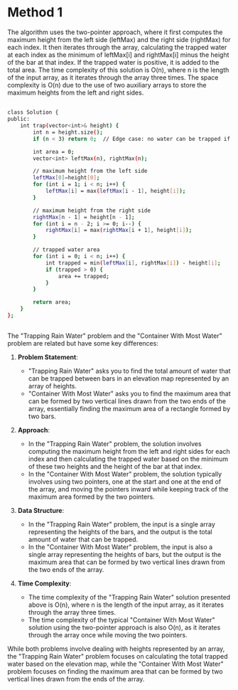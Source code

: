 # Method 1
The algorithm uses the two-pointer approach, where it first computes the maximum height from the left side (leftMax) and the right side (rightMax) for each index. It then iterates through the array, calculating the trapped water at each index as the minimum of leftMax[i] and rightMax[i] minus the height of the bar at that index. If the trapped water is positive, it is added to the total area. The time complexity of this solution is O(n), where n is the length of the input array, as it iterates through the array three times. The space complexity is O(n) due to the use of two auxiliary arrays to store the maximum heights from the left and right sides.
##
```bash
class Solution {
public:
    int trap(vector<int>& height) {
        int n = height.size();
        if (n < 3) return 0;  // Edge case: no water can be trapped if there are fewer than 3 bars

        int area = 0;
        vector<int> leftMax(n), rightMax(n);

        // maximum height from the left side
        leftMax[0]=height[0];
        for (int i = 1; i < n; i++) {
            leftMax[i] = max(leftMax[i - 1], height[i]);
        }

        // maximum height from the right side
        rightMax[n - 1] = height[n - 1];
        for (int i = n - 2; i >= 0; i--) {
            rightMax[i] = max(rightMax[i + 1], height[i]);
        }

        // trapped water area
        for (int i = 0; i < n; i++) {
            int trapped = min(leftMax[i], rightMax[i]) - height[i];
            if (trapped > 0) {
                area += trapped;
            }
        }

        return area;
    }
};
```

##
The "Trapping Rain Water" problem and the "Container With Most Water" problem are related but have some key differences:

1. **Problem Statement**:
   - "Trapping Rain Water" asks you to find the total amount of water that can be trapped between bars in an elevation map represented by an array of heights.
   - "Container With Most Water" asks you to find the maximum area that can be formed by two vertical lines drawn from the two ends of the array, essentially finding the maximum area of a rectangle formed by two bars.

2. **Approach**:
   - In the "Trapping Rain Water" problem, the solution involves computing the maximum height from the left and right sides for each index and then calculating the trapped water based on the minimum of these two heights and the height of the bar at that index.
   - In the "Container With Most Water" problem, the solution typically involves using two pointers, one at the start and one at the end of the array, and moving the pointers inward while keeping track of the maximum area formed by the two pointers.

3. **Data Structure**:
   - In the "Trapping Rain Water" problem, the input is a single array representing the heights of the bars, and the output is the total amount of water that can be trapped.
   - In the "Container With Most Water" problem, the input is also a single array representing the heights of bars, but the output is the maximum area that can be formed by two vertical lines drawn from the two ends of the array.

4. **Time Complexity**:
   - The time complexity of the "Trapping Rain Water" solution presented above is O(n), where n is the length of the input array, as it iterates through the array three times.
   - The time complexity of the typical "Container With Most Water" solution using the two-pointer approach is also O(n), as it iterates through the array once while moving the two pointers.

While both problems involve dealing with heights represented by an array, the "Trapping Rain Water" problem focuses on calculating the total trapped water based on the elevation map, while the "Container With Most Water" problem focuses on finding the maximum area that can be formed by two vertical lines drawn from the ends of the array.
